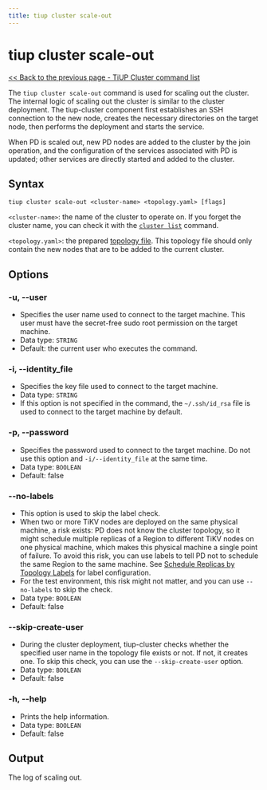 ```yaml
---
title: tiup cluster scale-out
---
```


# tiup cluster scale-out

[<< Back to the previous page - TiUP Cluster command list](/tiup/tiup-component-cluster.md#command-list)

The `tiup cluster scale-out` command is used for scaling out the cluster. The internal logic of scaling out the cluster is similar to the cluster deployment. The tiup-cluster component first establishes an SSH connection to the new node, creates the necessary directories on the target node, then performs the deployment and starts the service.

When PD is scaled out, new PD nodes are added to the cluster by the join operation, and the configuration of the services associated with PD is updated; other services are directly started and added to the cluster.

## Syntax

```shell
tiup cluster scale-out <cluster-name> <topology.yaml> [flags]
```

`<cluster-name>`: the name of the cluster to operate on. If you forget the cluster name, you can check it with the [`cluster list`](/tiup/tiup-component-dm-list.md) command.

`<topology.yaml>`: the prepared [topology file](/tiup/tiup-dm-topology-reference.md). This topology file should only contain the new nodes that are to be added to the current cluster.

## Options

### -u, --user

- Specifies the user name used to connect to the target machine. This user must have the secret-free sudo root permission on the target machine.
- Data type: `STRING`
- Default: the current user who executes the command.

### -i, --identity_file

- Specifies the key file used to connect to the target machine.
- Data type: `STRING`
- If this option is not specified in the command, the `~/.ssh/id_rsa` file is used to connect to the target machine by default.

### -p, --password

- Specifies the password used to connect to the target machine. Do not use this option and `-i/--identity_file` at the same time.
- Data type: `BOOLEAN`
- Default: false

### --no-labels

- This option is used to skip the label check.
- When two or more TiKV nodes are deployed on the same physical machine, a risk exists: PD does not know the cluster topology, so it might schedule multiple replicas of a Region to different TiKV nodes on one physical machine, which makes this physical machine a single point of failure. To avoid this risk, you can use labels to tell PD not to schedule the same Region to the same machine. See [Schedule Replicas by Topology Labels](/schedule-replicas-by-topology-labels.md) for label configuration.
- For the test environment, this risk might not matter, and you can use `--no-labels` to skip the check.
- Data type: `BOOLEAN`
- Default: false

### --skip-create-user

- During the cluster deployment, tiup-cluster checks whether the specified user name in the topology file exists or not. If not, it creates one. To skip this check, you can use the `--skip-create-user` option.
- Data type: `BOOLEAN`
- Default: false

### -h, --help

- Prints the help information.
- Data type: `BOOLEAN`
- Default: false

## Output

The log of scaling out.
